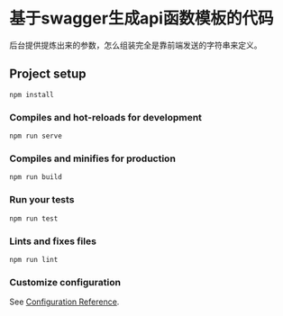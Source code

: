 # 基于swagger生成api函数模板的代码
后台提供提炼出来的参数，怎么组装完全是靠前端发送的字符串来定义。
## Project setup
```
npm install
```

### Compiles and hot-reloads for development
```
npm run serve
```

### Compiles and minifies for production
```
npm run build
```

### Run your tests
```
npm run test
```

### Lints and fixes files
```
npm run lint
```

### Customize configuration
See [Configuration Reference](https://cli.vuejs.org/config/).
